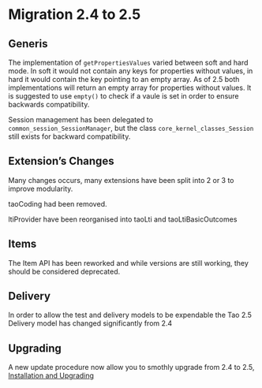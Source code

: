 <!--
created_at: '2013-06-04 14:36:21'
updated_at: '2014-03-11 10:59:37'
authors:
    - 'Joel Bout'
tags:
    - 'TAO 2.4'
    - 'TAO 2.5'
-->

Migration 2.4 to 2.5
====================

Generis
-------

The implementation of `getPropertiesValues` varied between soft and hard mode. In soft it would not contain any keys for properties without values, in hard it would contain the key pointing to an empty array. As of 2.5 both implementations will return an empty array for properties without values. It is suggested to use `empty()` to check if a vaule is set in order to ensure backwards compatibility.

Session management has been delegated to `common_session_SessionManager`, but the class `core_kernel_classes_Session` still exists for backward compatibility.

Extension’s Changes
-------------------

Many changes occurs, many extensions have been split into 2 or 3 to improve modularity.<br/>

taoCoding had been removed.<br/>

ltiProvider have been reorganised into taoLti and taoLtiBasicOutcomes

Items
-----

The Item API has been reworked and while versions are still working, they should be considered deprecated.

Delivery
--------

In order to allow the test and delivery models to be expendable the Tao 2.5 Delivery model has changed significantly from 2.4

Upgrading
---------

A new update procedure now allow you to smothly upgrade from 2.4 to 2.5, [Installation and Upgrading](../administrator-guide/installation-and-upgrading.md)


